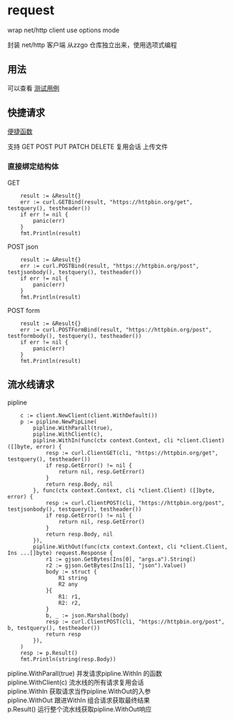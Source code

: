 # request
wrap net/http client  use options mode


封装 net/http 客户端 从zzgo 仓库独立出来，使用选项式编程


## 用法

可以查看 [测试用例](https://github.com/zengzhengrong/request/blob/main/test/http_test.go)



## 快捷请求
[便捷函数](https://github.com/zengzhengrong/request/blob/main/curl/curl.go)

支持 GET POST PUT PATCH DELETE 复用会话 上传文件


### 直接绑定结构体
GET
```
	result := &Result{}
	err := curl.GETBind(result, "https://httpbin.org/get", testquery(), testheader())
	if err != nil {
		panic(err)
	}
	fmt.Println(result)
```
POST json
```
	result := &Result{}
	err := curl.POSTBind(result, "https://httpbin.org/post", testjsonbody(), testquery(), testheader())
	if err != nil {
		panic(err)
	}
	fmt.Println(result)
```

POST form

```
	result := &Result{}
	err := curl.POSTFormBind(result, "https://httpbin.org/post", testformbody(), testquery(), testheader())
	if err != nil {
		panic(err)
	}
	fmt.Println(result)
```


## 流水线请求

pipline
```
	c := client.NewClient(client.WithDefault())
	p := pipline.NewPipLine(
		pipline.WithParall(true),
		pipline.WithClient(c),
		pipline.WithIn(func(ctx context.Context, cli *client.Client) ([]byte, error) {
			resp := curl.ClientGET(cli, "https://httpbin.org/get", testquery(), testheader())
			if resp.GetError() != nil {
				return nil, resp.GetError()
			}
			return resp.Body, nil
		}, func(ctx context.Context, cli *client.Client) ([]byte, error) {
			resp := curl.ClientPOST(cli, "https://httpbin.org/post", testjsonbody(), testquery(), testheader())
			if resp.GetError() != nil {
				return nil, resp.GetError()
			}
			return resp.Body, nil
		}),
		pipline.WithOut(func(ctx context.Context, cli *client.Client, Ins ...[]byte) request.Response {
			r1 := gjson.GetBytes(Ins[0], "args.a").String()
			r2 := gjson.GetBytes(Ins[1], "json").Value()
			body := struct {
				R1 string
				R2 any
			}{
				R1: r1,
				R2: r2,
			}
			b, _ := json.Marshal(body)
			resp := curl.ClientPOST(cli, "https://httpbin.org/post", b, testquery(), testheader())
			return resp
		}),
	)
	resp := p.Result()
	fmt.Println(string(resp.Body))
```

pipline.WithParall(true) 并发请求pipline.WithIn 的函数  
pipline.WithClient(c) 流水线的所有请求复用会话  
pipline.WithIn 获取请求当作pipline.WithOut的入参  
pipline.WithOut 跟进WithIn 组合请求获取最终结果  
p.Result() 运行整个流水线获取pipline.WithOut响应  

